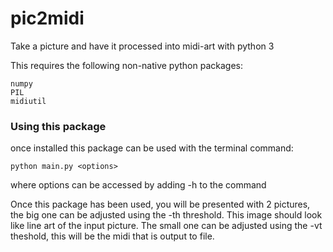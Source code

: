 # pic2midi
Take a picture and have it processed into midi-art with python 3

This requires the following non-native python packages:

	numpy
	PIL
	midiutil

### Using this package

once installed this package can be used with the terminal command:

	python main.py <options>

where options can be accessed by adding -h to the command


Once this package has been used, you will be presented with 2 pictures, the big one can be adjusted using the -th threshold. This image should look like line art of the input picture. The small one can be adjusted using the -vt theshold, this will be the midi that is output to file.
